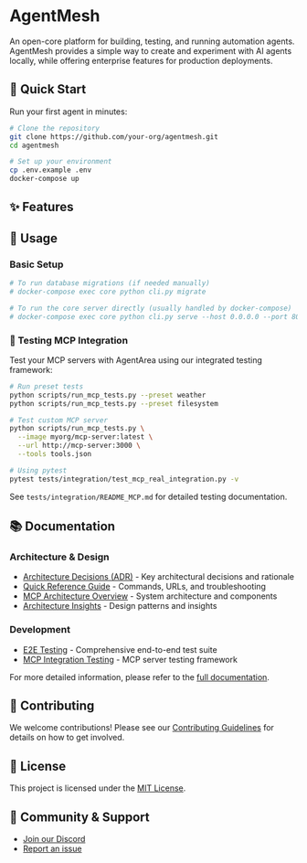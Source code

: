 # AgentMesh

An open-core platform for building, testing, and running automation agents. AgentMesh provides a simple way to create and experiment with AI agents locally, while offering enterprise features for production deployments.

## 🚀 Quick Start

Run your first agent in minutes:

```bash
# Clone the repository
git clone https://github.com/your-org/agentmesh.git
cd agentmesh

# Set up your environment
cp .env.example .env
docker-compose up
```

## ✨ Features


## 📖 Usage

### Basic Setup
```bash
# To run database migrations (if needed manually)
# docker-compose exec core python cli.py migrate

# To run the core server directly (usually handled by docker-compose)
# docker-compose exec core python cli.py serve --host 0.0.0.0 --port 8000
```

### 🧪 Testing MCP Integration

Test your MCP servers with AgentArea using our integrated testing framework:

```bash
# Run preset tests
python scripts/run_mcp_tests.py --preset weather
python scripts/run_mcp_tests.py --preset filesystem

# Test custom MCP server
python scripts/run_mcp_tests.py \
  --image myorg/mcp-server:latest \
  --url http://mcp-server:3000 \
  --tools tools.json

# Using pytest
pytest tests/integration/test_mcp_real_integration.py -v
```

See `tests/integration/README_MCP.md` for detailed testing documentation.

## 📚 Documentation

### Architecture & Design
- [Architecture Decisions (ADR)](docs/architecture-decisions.md) - Key architectural decisions and rationale
- [Quick Reference Guide](docs/quick-reference.md) - Commands, URLs, and troubleshooting
- [MCP Architecture Overview](docs/mcp_architecture.md) - System architecture and components
- [Architecture Insights](docs/architecture_insights.md) - Design patterns and insights

### Development
- [E2E Testing](test_mcp_flow.py) - Comprehensive end-to-end test suite
- [MCP Integration Testing](tests/integration/README_MCP.md) - MCP server testing framework

For more detailed information, please refer to the [full documentation](docs/index.md).

## 🤝 Contributing

We welcome contributions! Please see our [Contributing Guidelines](CONTRIBUTING.md) for details on how to get involved.

## 📄 License

This project is licensed under the [MIT License](LICENSE).

## 💬 Community & Support

*   [Join our Discord](link-to-your-discord)
*   [Report an issue](link-to-your-issue-tracker)
